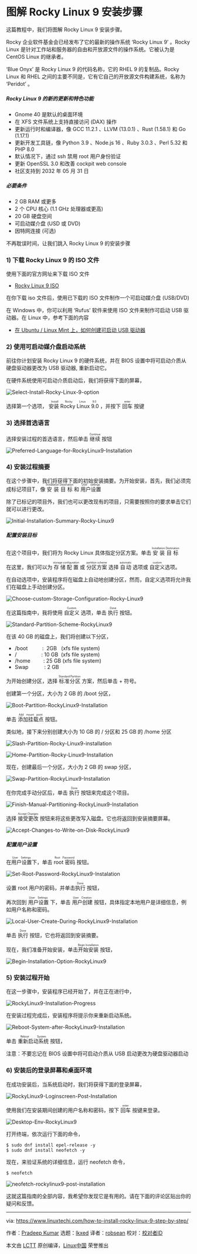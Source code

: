 [#]: subject: "How to Install Rocky Linux 9 Step by Step with Screenshots"
[#]: via: "https://www.linuxtechi.com/how-to-install-rocky-linux-9-step-by-step/"
[#]: author: "Pradeep Kumar https://www.linuxtechi.com/author/pradeep/"
[#]: collector: "lkxed"
[#]: translator: "robsean"
[#]: reviewer: " "
[#]: publisher: " "
[#]: url: " "

图解 Rocky Linux 9 安装步骤 
======
这篇教程中，我们将图解 Rocky Linux 9 安装步骤。

Rocky 企业软件基金会已经发布了它的最新的操作系统 ‘Rocky Linux 9’ 。Rocky Linux 是针对工作站和服务器的自由和开放源文件的操作系统。它被认为是 CentOS Linux 的继承者。

‘Blue Onyx’ 是 Rocky Linux 9 的代码名称，它的 RHEL 9 的复制品。Rocky Linux 和 RHEL 之间的主要不同是，它有它自己的开放源文件构建系统，名称为 ‘Peridot’ 。

##### Rocky Linux 9 的新的更新和特色功能

* Gnome 40 是默认的桌面环境
* 在 XFS 文件系统上支持直接访问 (DAX) 操作
* 更新运行时和编译器，像 GCC 11.2.1 、LLVM (13.0.1) 、Rust (1.58.1) 和 Go (1.17.1)
* 更新开发工具链，像 Python 3.9 、Node.js 16 、Ruby 3.0.3 、Perl 5.32 和 PHP 8.0
* 默认情况下，通过 ssh 禁用 root 用户身份验证
* 更新 OpenSSL 3.0 和改善 cockpit web console
* 社区支持到 2032 年 05 月 31 日

##### 必要条件

* 2 GB RAM 或更多
* 2 个 CPU 核心 (1.1 GHz 处理器或更高)
* 20 GB 硬盘空间
* 可启动媒介盘 (USD 或 DVD)
* 因特网连接 (可选)

不再耽误时间，让我们跳入 Rocky Linux 9 的安装步骤

### 1) 下载 Rocky Linux 9 的 ISO 文件

使用下面的官方网址来下载 ISO 文件

* [Rocky Linux 9 ISO][1]

在你下载 iso 文件后，使用已下载的 ISO 文件制作一个可启动媒介盘 (USB/DVD)

在 Windows 中，你可以利用 ‘Rufus’ 软件来使用 ISO 文件来制作可启动 USB 驱动器。在 Linux 中，参考下面的内容

* [在 Ubuntu / Linux Mint 上，如何创建可启动 USB 驱动器][2]

### 2) 使用可启动媒介盘启动系统

前往你计划安装 Rocky Linux 9 的硬件系统，并在 BIOS 设置中将可启动介质从硬盘驱动器更改为 USB 驱动器, 重新启动它。

在硬件系统使用可启动介质启动后，我们将获得下面的屏幕，

![Select-Install-Rocky-Linux-9-option][3]

选择第一个选项， <ruby>安装 Rocky Linux 9.0<rt>Install Rocky Linux 9.0</rt></ruby> ，并按下 <ruby>回车<rt>enter</rt></ruby> 按键

### 3) 选择首选语言

选择安装过程的首选语言，然后单击 <ruby>继续<rt>Continue</rt></ruby> 按钮

![Preferred-Language-for-RockyLinux9-Installation][4]

### 4) 安装过程摘要

在这个步骤中，我们将获得下面的初始安装摘要。为开始安装，首先，我们必须完成标记项目T，像 <ruby>安装目标<rt>Installation Destination</rt></ruby> 和 <ruby>用户设置<rt>User settings</rt></ruby>

除了已标记的项目外，我们也可以更改现有的项目，只需要按照你的要求单击它们就可以进行更改。

![Initial-Installation-Summary-Rocky-Linux9][5]

##### 配置安装目标

在这个项目中，我们将为 Rocky Linux 具体指定分区方案。单击 <ruby>安装目标<rt>Installation Destination</rt></ruby>

在这里，我们可以为 <ruby>存储配置<rt>storage configuration</rt></ruby> 或 <ruby>分区方案<rt>partition scheme</rt></ruby> 选择 <ruby>自动<rt>automatic</rt></ruby> 选项或 <ruby>自定义<rt>custom </rt></ruby> 选项。

在自动选项中，安装程序将在磁盘上自动地创建分区，然而，自定义选项将允许我们在磁盘上手动创建分区。

![Choose-custom-Storage-Configuration-Rocky-Linux9][6]

在这篇指南中，我将使用 <ruby>自定义<rt>Custom</rt></ruby> 选项，单击 <ruby>执行<rt>Done</rt></ruby> 按钮。

![Standard-Partition-Scheme-RockyLinux9][7]

在该 40 GB 的磁盘上，我们将创建以下分区，

* /boot          :  2GB   (xfs file system)
* /                 : 10 GB  (xfs file system)
* /home         : 25 GB (xfs file system)
* Swap           : 2 GB

为开始创建分区，选择 <ruby>标准分区<rt>Standard Partition</rt> 方案，然后单击 + 符号。

创建第一个分区，大小为 2 GB 的 /boot 分区，

![Boot-Partition-RockyLinux9-Installation][8]

单击 <ruby>添加挂载点<rt>Add mount point</rt></ruby> 按钮。

类似地，接下来分别创建大小为 10 GB 的 / 分区和 25 GB 的 /home 分区

![Slash-Partition-Rocky-Linux9-installation][9]

![Home-Partition-Rocky-Linux9-Installation][10]

现在，创建最后一个分区，大小为 2 GB 的 swap 分区，

![Swap-Partition-RockyLinux9-Installation][11]

在你完成手动分区后，单击 <ruby>执行<rt>Done</rt></ruby> 按钮来完成这个项目。

![Finish-Manual-Partitioning-RockyLinux9-Installation][12]

选择 <ruby>接受更改<rt>Accept Changes</rt></ruby> 按钮来将这些更改写入磁盘。它也将返回到安装摘要屏幕。

![Accept-Changes-to-Write-on-Disk-RockyLinux9][13]

##### 配置用户设置

在<ruby>用户设置<rt>User Settings</rt></ruby>下，单击 <ruby>root 密码<rt>Root Password</rt></ruby> 按钮。

![Set-Root-Password-RockyLinux9-Instalation][14]

设置 root 用户的密码，并单击<ruby>执行<rt>Done</rt></ruby> 按钮，

再次回到 <ruby>用户设置<rt>User Settings</rt></ruby> 下，单击 <ruby>用户创建<rt>User Creation</rt></ruby> 按钮，具体指定本地用户是详细信息，例如用户名称和密码。

![Local-User-Create-During-RockyLinux9-Installation][15]

单击 <ruby>执行<rt>Done</rt></ruby> 按钮，它也将返回到安装摘要。

现在，我们准备开始安装，单击<ruby>开始安装<rt>Begin Installation</rt></ruby> 按钮，

![Begin-Installation-Option-RockyLinux9][16]

### 5) 安装过程开始

在这一步骤中，安装程序已经开始了，并在正在进行中，

![RockyLinux9-Installation-Progress][17]

在安装过程完成后，安装程序将提示你来重新启动系统。

![Reboot-System-after-RockyLinux9-Installation][18]

单击 <ruby>重新启动系统<rt>Reboot System</rt></ruby> 按钮，

注意：不要忘记在 BIOS 设置中将可启动介质从 USB 启动更改为硬盘驱动器启动

### 6) 安装后的登录屏幕和桌面环境

在成功安装后，当系统启动时，我们将获得下面的登录屏幕，

![RockyLinux9-Loginscreen-Post-Installation][19]

使用我们在安装期间创建的用户名称和密码，按下 <ruby>回车<rt>enter</rt></ruby> 按键来登录。

![Desktop-Env-RockyLinux9][20]

打开终端，依次运行下面的命令，

```
$ sudo dnf install epel-release -y
$ sudo dnf install neofetch -y
```

现在，来验证系统的详细信息，运行 neofetch 命令，

```
$ neofetch
```

![neofetch-rockylinux9-post-installation][21]

这就这篇指南的全部内容，我希望你发现它是有用的。请在下面的评论区贴出你的疑问和反馈。

--------------------------------------------------------------------------------

via: https://www.linuxtechi.com/how-to-install-rocky-linux-9-step-by-step/

作者：[Pradeep Kumar][a]
选题：[lkxed][b]
译者：[robsean](https://github.com/robsean)
校对：[校对者ID](https://github.com/校对者ID)

本文由 [LCTT](https://github.com/LCTT/TranslateProject) 原创编译，[Linux中国](https://linux.cn/) 荣誉推出

[a]: https://www.linuxtechi.com/author/pradeep/
[b]: https://github.com/lkxed
[1]: https://rockylinux.org/download
[2]: https://www.linuxtechi.com/create-bootable-usb-disk-dvd-ubuntu-linux-mint/
[3]: https://www.linuxtechi.com/wp-content/uploads/2022/07/Select-Install-Rocky-Linux-9-option.png
[4]: https://www.linuxtechi.com/wp-content/uploads/2022/07/Preferred-Language-for-RockyLinux9-Installation.png
[5]: https://www.linuxtechi.com/wp-content/uploads/2022/07/Initial-Installation-Summary-Rocky-Linux9.png
[6]: https://www.linuxtechi.com/wp-content/uploads/2022/07/Choose-custom-Storage-Configuration-Rocky-Linux9.png
[7]: https://www.linuxtechi.com/wp-content/uploads/2022/07/Standard-Partition-Scheme-RockyLinux9.png
[8]: https://www.linuxtechi.com/wp-content/uploads/2022/07/Boot-Partition-RockyLinux9-Installation.png
[9]: https://www.linuxtechi.com/wp-content/uploads/2022/07/Slash-Partition-Rocky-Linux9-installation.png
[10]: https://www.linuxtechi.com/wp-content/uploads/2022/07/Home-Partition-Rocky-Linux9-Installation.png
[11]: https://www.linuxtechi.com/wp-content/uploads/2022/07/Swap-Partition-RockyLinux9-Installation.png
[12]: https://www.linuxtechi.com/wp-content/uploads/2022/07/Finish-Manual-Partitioning-RockyLinux9-Installation.png
[13]: https://www.linuxtechi.com/wp-content/uploads/2022/07/Accept-Changes-to-Write-on-Disk-RockyLinux9.png
[14]: https://www.linuxtechi.com/wp-content/uploads/2022/07/Set-Root-Password-RockyLinux9-Instalation.png
[15]: https://www.linuxtechi.com/wp-content/uploads/2022/07/Local-User-Create-During-RockyLinux9-Installation.png
[16]: https://www.linuxtechi.com/wp-content/uploads/2022/07/Begin-Installation-Option-RockyLinux9.png
[17]: https://www.linuxtechi.com/wp-content/uploads/2022/07/RockyLinux9-Installation-Progress.png
[18]: https://www.linuxtechi.com/wp-content/uploads/2022/07/Reboot-System-after-RockyLinux9-Installation.png
[19]: https://www.linuxtechi.com/wp-content/uploads/2022/07/RockyLinux9-Loginscreen-Post-Installation.png
[20]: https://www.linuxtechi.com/wp-content/uploads/2022/07/Desktop-Env-RockyLinux9.png
[21]: https://www.linuxtechi.com/wp-content/uploads/2022/07/neofetch-rockylinux9-post-installation.png
